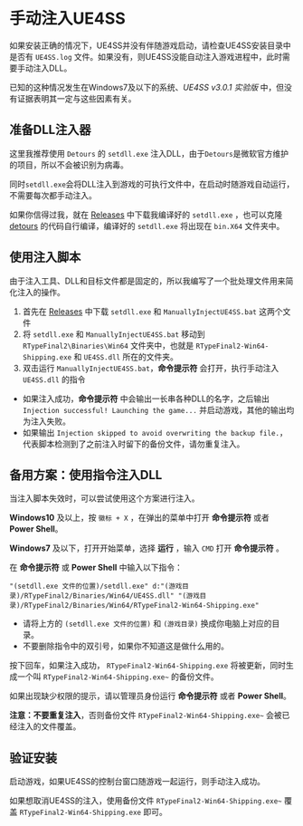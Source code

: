 # 手动注入UE4SS
如果安装正确的情况下，UE4SS并没有伴随游戏启动，请检查UE4SS安装目录中是否有 `UE4SS.log` 文件。如果没有，则UE4SS没能自动注入游戏进程中，此时需要手动注入DLL。

已知的这种情况发生在Windows7及以下的系统、*UE4SS v3.0.1 实验版* 中，但没有证据表明其一定与这些因素有关。

## 准备DLL注入器
这里我推荐使用 `Detours` 的 `setdll.exe` 注入DLL，由于`Detours`是微软官方维护的项目，所以不会被识别为病毒。

同时`setdll.exe`会将DLL注入到游戏的可执行文件中，在启动时随游戏自动运行，不需要每次都手动注入。

如果你信得过我，就在 [Releases](https://github.com/BLACKujira/RTF2ModdingGuide/releases) 中下载我编译好的 `setdll.exe` ，也可以克隆 [detours](https://github.com/microsoft/detours) 的代码自行编译，编译好的 `setdll.exe` 将出现在 `bin.X64` 文件夹中。

## 使用注入脚本
由于注入工具、DLL和目标文件都是固定的，所以我编写了一个批处理文件用来简化注入的操作。

1. 首先在 [Releases](https://github.com/BLACKujira/RTF2ModdingGuide/releases) 中下载 `setdll.exe` 和 `ManuallyInjectUE4SS.bat` 这两个文件
2. 将 `setdll.exe` 和 `ManuallyInjectUE4SS.bat` 移动到 `RTypeFinal2\Binaries\Win64` 文件夹中，也就是 `RTypeFinal2-Win64-Shipping.exe` 和 `UE4SS.dll` 所在的文件夹。
3. 双击运行 `ManuallyInjectUE4SS.bat`，**命令提示符** 会打开，执行手动注入 `UE4SS.dll` 的指令

- 如果注入成功，**命令提示符** 中会输出一长串各种DLL的名字，之后输出 `Injection successful! Launching the game...` 并启动游戏，其他的输出均为注入失败。
- 如果输出 `Injection skipped to avoid overwriting the backup file.`，代表脚本检测到了之前注入时留下的备份文件，请勿重复注入。

## 备用方案：使用指令注入DLL
当注入脚本失效时，可以尝试使用这个方案进行注入。

**Windows10** 及以上，按 `徽标 + X` ，在弹出的菜单中打开 **命令提示符** 或者 **Power Shell**。  

**Windows7** 及以下，打开开始菜单，选择 **运行** ，输入 `CMD` 打开 **命令提示符** 。  

在 **命令提示符** 或 **Power Shell** 中输入以下指令：  
```
"(setdll.exe 文件的位置)/setdll.exe" d:"(游戏目录)/RTypeFinal2/Binaries/Win64/UE4SS.dll" "(游戏目录)/RTypeFinal2/Binaries/Win64/RTypeFinal2-Win64-Shipping.exe"
```
- 请将上方的 `(setdll.exe 文件的位置)` 和 `(游戏目录)` 换成你电脑上对应的目录。
- 不要删除指令中的双引号，如果你不知道这是做什么用的。

按下回车，如果注入成功， `RTypeFinal2-Win64-Shipping.exe` 将被更新，同时生成一个叫 `RTypeFinal2-Win64-Shipping.exe~` 的备份文件。

如果出现缺少权限的提示，请以管理员身份运行 **命令提示符** 或者 **Power Shell**。

**注意：不要重复注入**，否则备份文件 `RTypeFinal2-Win64-Shipping.exe~` 会被已经注入的文件覆盖。

## 验证安装
启动游戏，如果UE4SS的控制台窗口随游戏一起运行，则手动注入成功。

如果想取消UE4SS的注入，使用备份文件 `RTypeFinal2-Win64-Shipping.exe~` 覆盖 `RTypeFinal2-Win64-Shipping.exe` 即可。